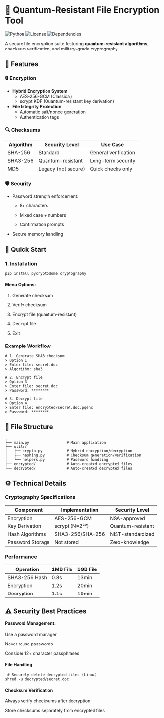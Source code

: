 # 🔐 Quantum-Resistant File Encryption Tool

![Python](https://img.shields.io/badge/Python-3.8%2B-blue)
![License](https://img.shields.io/badge/License-MIT-green)
![Dependencies](https://img.shields.io/badge/dependencies-PyCryptodome%2Bcryptography-orange)

A secure file encryption suite featuring **quantum-resistant algorithms**, checksum verification, and military-grade cryptography.

## 🌟 Features

### 🔒 Encryption
- **Hybrid Encryption System**
  - AES-256-GCM (Classical)
  - scrypt KDF (Quantum-resistant key derivation)
- **File Integrity Protection**
  - Automatic salt/nonce generation
  - Authentication tags

### 🔍 Checksums
| Algorithm | Security Level          | Use Case                |
|-----------|-------------------------|-------------------------|
| SHA-256   | Standard                | General verification    |
| SHA3-256  | Quantum-resistant       | Long-term security      |
| MD5       | Legacy (not secure)     | Quick checks only       |

### 🛡️ Security
- Password strength enforcement:

  - 8+ characters

  - Mixed case + numbers

  - Confirmation prompts

- Secure memory handling

## 🚀 Quick Start

### 1. Installation
```
pip install pycryptodome cryptography
```

#### Menu Options:

1. Generate checksum

2. Verify checksum

3. Encrypt file (quantum-resistant)

4. Decrypt file

5. Exit

### Example Workflow
```
# 1. Generate SHA3 checksum
> Option 1
> Enter file: secret.doc
> Algorithm: sha3

# 2. Encrypt file
> Option 3
> Enter file: secret.doc
> Password: ********

# 3. Decrypt file 
> Option 4
> Enter file: encrypted/secret.doc.pqenc
> Password: ********
```

## 📂 File Structure
```
.
├── main.py                 # Main application
├── utils/
│   ├── crypto.py           # Hybrid encryption/decryption
│   ├── hashing.py          # Checksum generation/verification
│   └── helpers.py          # Password handling
├── encrypted/              # Auto-created encrypted files
└── decrypted/              # Auto-created decrypted files
```

## ⚙️ Technical Details
### Cryptography Specifications

| Component        | Implementation   | Security Level        |
|------------------|------------------|-----------------------|
| Encryption       | AES-256-GCM      | NSA-approved          |
| Key Derivation   | scrypt (N=2²⁰)   | Quantum-resistant     |
| Hash Algorithms  | SHA3-256/SHA-256 | NIST-standardized     |
| Password Storage | Not stored       | Zero-knowledge        |

### Performance

| Operation        | 1MB File         | 1GB File              |
|------------------|------------------|-----------------------|
| SHA3-256 Hash    | 0.8s             | 13min                 |
| Encryption       | 1.2s             | 20min                 |
| Decryption       | 1.1s             | 19min                 |

## ⚠️ Security Best Practices
#### Password Management:

Use a password manager

Never reuse passwords

Consider 12+ character passphrases

#### File Handling
```
 # Securely delete decrypted files (Linux)
shred -u decrypted/secret.doc
```

#### Checksum Verification

Always verify checksums after decryption

Store checksums separately from encrypted files